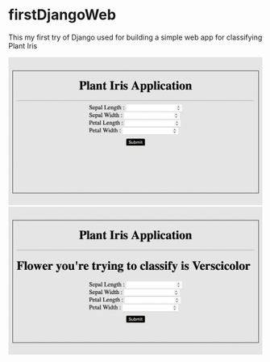 # firstDjangoWeb
This my first try of Django used for building a simple web app for classifying Plant Iris

<img src="images/1.png">
<img src="images/2.png">
